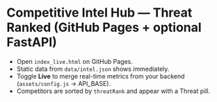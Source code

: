 
# Competitive Intel Hub — Threat Ranked (GitHub Pages + optional FastAPI)
- Open `index_live.html` on GitHub Pages.
- Static data from `data/intel.json` shows immediately.
- Toggle **Live** to merge real-time metrics from your backend (`assets/config.js` → API_BASE).
- Competitors are sorted by `threatRank` and appear with a Threat pill.
